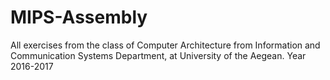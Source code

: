 # MIPS-Assembly
All exercises from the class of Computer Architecture from Information and Communication Systems Department, at University of the Aegean. Year 2016-2017
